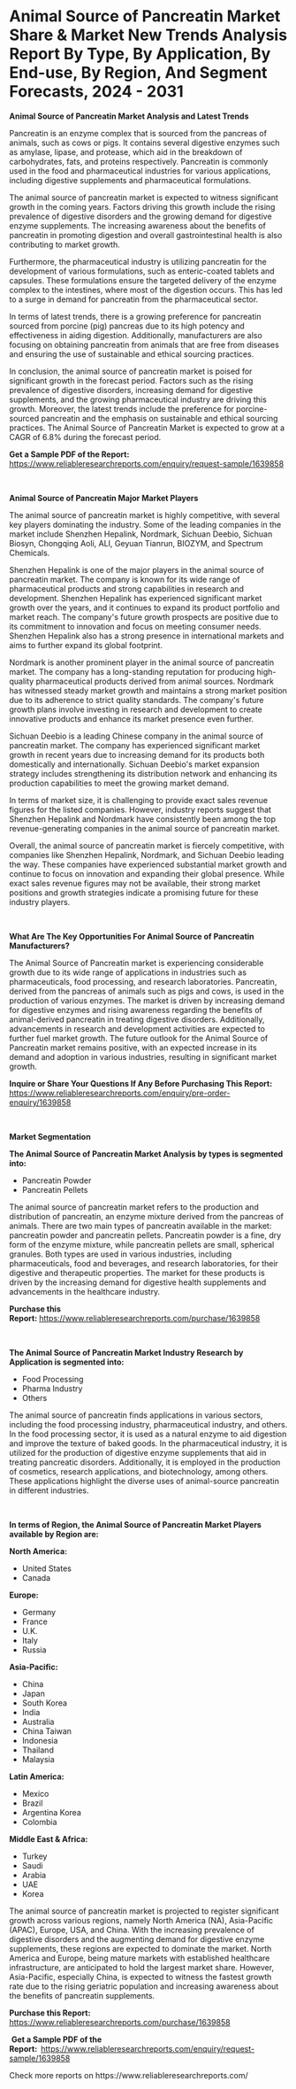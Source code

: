 <p><h1>Animal Source of Pancreatin Market Share & Market New Trends Analysis Report By Type, By Application, By End-use, By Region, And Segment Forecasts, 2024 - 2031</h1></p><p><strong>Animal Source of Pancreatin Market Analysis and Latest Trends</strong></p>
<p><p>Pancreatin is an enzyme complex that is sourced from the pancreas of animals, such as cows or pigs. It contains several digestive enzymes such as amylase, lipase, and protease, which aid in the breakdown of carbohydrates, fats, and proteins respectively. Pancreatin is commonly used in the food and pharmaceutical industries for various applications, including digestive supplements and pharmaceutical formulations.</p><p>The animal source of pancreatin market is expected to witness significant growth in the coming years. Factors driving this growth include the rising prevalence of digestive disorders and the growing demand for digestive enzyme supplements. The increasing awareness about the benefits of pancreatin in promoting digestion and overall gastrointestinal health is also contributing to market growth.</p><p>Furthermore, the pharmaceutical industry is utilizing pancreatin for the development of various formulations, such as enteric-coated tablets and capsules. These formulations ensure the targeted delivery of the enzyme complex to the intestines, where most of the digestion occurs. This has led to a surge in demand for pancreatin from the pharmaceutical sector.</p><p>In terms of latest trends, there is a growing preference for pancreatin sourced from porcine (pig) pancreas due to its high potency and effectiveness in aiding digestion. Additionally, manufacturers are also focusing on obtaining pancreatin from animals that are free from diseases and ensuring the use of sustainable and ethical sourcing practices.</p><p>In conclusion, the animal source of pancreatin market is poised for significant growth in the forecast period. Factors such as the rising prevalence of digestive disorders, increasing demand for digestive supplements, and the growing pharmaceutical industry are driving this growth. Moreover, the latest trends include the preference for porcine-sourced pancreatin and the emphasis on sustainable and ethical sourcing practices. The Animal Source of Pancreatin Market is expected to grow at a CAGR of 6.8% during the forecast period.</p></p>
<p><strong>Get a Sample PDF of the Report:&nbsp;</strong> <a href="https://www.reliableresearchreports.com/enquiry/request-sample/1639858">https://www.reliableresearchreports.com/enquiry/request-sample/1639858</a></p>
<p>&nbsp;</p>
<p><strong>Animal Source of Pancreatin Major Market Players</strong></p>
<p><p>The animal source of pancreatin market is highly competitive, with several key players dominating the industry. Some of the leading companies in the market include Shenzhen Hepalink, Nordmark, Sichuan Deebio, Sichuan Biosyn, Chongqing Aoli, ALI, Geyuan Tianrun, BIOZYM, and Spectrum Chemicals.</p><p>Shenzhen Hepalink is one of the major players in the animal source of pancreatin market. The company is known for its wide range of pharmaceutical products and strong capabilities in research and development. Shenzhen Hepalink has experienced significant market growth over the years, and it continues to expand its product portfolio and market reach. The company's future growth prospects are positive due to its commitment to innovation and focus on meeting consumer needs. Shenzhen Hepalink also has a strong presence in international markets and aims to further expand its global footprint.</p><p>Nordmark is another prominent player in the animal source of pancreatin market. The company has a long-standing reputation for producing high-quality pharmaceutical products derived from animal sources. Nordmark has witnessed steady market growth and maintains a strong market position due to its adherence to strict quality standards. The company's future growth plans involve investing in research and development to create innovative products and enhance its market presence even further.</p><p>Sichuan Deebio is a leading Chinese company in the animal source of pancreatin market. The company has experienced significant market growth in recent years due to increasing demand for its products both domestically and internationally. Sichuan Deebio's market expansion strategy includes strengthening its distribution network and enhancing its production capabilities to meet the growing market demand.</p><p>In terms of market size, it is challenging to provide exact sales revenue figures for the listed companies. However, industry reports suggest that Shenzhen Hepalink and Nordmark have consistently been among the top revenue-generating companies in the animal source of pancreatin market.</p><p>Overall, the animal source of pancreatin market is fiercely competitive, with companies like Shenzhen Hepalink, Nordmark, and Sichuan Deebio leading the way. These companies have experienced substantial market growth and continue to focus on innovation and expanding their global presence. While exact sales revenue figures may not be available, their strong market positions and growth strategies indicate a promising future for these industry players.</p></p>
<p>&nbsp;</p>
<p><strong>What Are The Key Opportunities For Animal Source of Pancreatin Manufacturers?</strong></p>
<p><p>The Animal Source of Pancreatin market is experiencing considerable growth due to its wide range of applications in industries such as pharmaceuticals, food processing, and research laboratories. Pancreatin, derived from the pancreas of animals such as pigs and cows, is used in the production of various enzymes. The market is driven by increasing demand for digestive enzymes and rising awareness regarding the benefits of animal-derived pancreatin in treating digestive disorders. Additionally, advancements in research and development activities are expected to further fuel market growth. The future outlook for the Animal Source of Pancreatin market remains positive, with an expected increase in its demand and adoption in various industries, resulting in significant market growth.</p></p>
<p><strong>Inquire or Share Your Questions If Any Before Purchasing This Report:</strong> <a href="https://www.reliableresearchreports.com/enquiry/pre-order-enquiry/1639858">https://www.reliableresearchreports.com/enquiry/pre-order-enquiry/1639858</a></p>
<p>&nbsp;</p>
<p><strong>Market Segmentation</strong></p>
<p><strong>The Animal Source of Pancreatin Market Analysis by types is segmented into:</strong></p>
<p><ul><li>Pancreatin Powder</li><li>Pancreatin Pellets</li></ul></p>
<p><p>The animal source of pancreatin market refers to the production and distribution of pancreatin, an enzyme mixture derived from the pancreas of animals. There are two main types of pancreatin available in the market: pancreatin powder and pancreatin pellets. Pancreatin powder is a fine, dry form of the enzyme mixture, while pancreatin pellets are small, spherical granules. Both types are used in various industries, including pharmaceuticals, food and beverages, and research laboratories, for their digestive and therapeutic properties. The market for these products is driven by the increasing demand for digestive health supplements and advancements in the healthcare industry.</p></p>
<p><strong>Purchase this Report:&nbsp;</strong><a href="https://www.reliableresearchreports.com/purchase/1639858">https://www.reliableresearchreports.com/purchase/1639858</a></p>
<p>&nbsp;</p>
<p><strong>The Animal Source of Pancreatin Market Industry Research by Application is segmented into:</strong></p>
<p><ul><li>Food Processing</li><li>Pharma Industry</li><li>Others</li></ul></p>
<p><p>The animal source of pancreatin finds applications in various sectors, including the food processing industry, pharmaceutical industry, and others. In the food processing sector, it is used as a natural enzyme to aid digestion and improve the texture of baked goods. In the pharmaceutical industry, it is utilized for the production of digestive enzyme supplements that aid in treating pancreatic disorders. Additionally, it is employed in the production of cosmetics, research applications, and biotechnology, among others. These applications highlight the diverse uses of animal-source pancreatin in different industries.</p></p>
<p>&nbsp;</p>
<p><strong>In terms of Region, the Animal Source of Pancreatin Market Players available by Region are:</strong></p>
<p>
    <p> <strong> North America: </strong>
        <ul>
            <li>United States</li>
            <li>Canada</li>
        </ul>
        </p> 
    <p> <strong> Europe: </strong>
        <ul>
            <li>Germany</li>
            <li>France</li>
            <li>U.K.</li>
            <li>Italy</li>
            <li>Russia</li>
        </ul>
        </p> 
    <p> <strong> Asia-Pacific: </strong>
        <ul>
            <li>China</li>
            <li>Japan</li>
            <li>South Korea</li>
            <li>India</li>
            <li>Australia</li>
            <li>China Taiwan</li>
            <li>Indonesia</li>
            <li>Thailand</li>
            <li>Malaysia</li>
        </ul>
        </p> 
    <p> <strong> Latin America: </strong>
        <ul>
            <li>Mexico</li>
            <li>Brazil</li>
            <li>Argentina Korea</li>
            <li>Colombia</li>
        </ul>
        </p> 
    <p> <strong> Middle East & Africa: </strong>
        <ul>
            <li>Turkey</li>
            <li>Saudi</li>
            <li>Arabia</li>
            <li>UAE</li>
            <li>Korea</li>
        </ul>
    </p>
    </p>
<p><p>The animal source of pancreatin market is projected to register significant growth across various regions, namely North America (NA), Asia-Pacific (APAC), Europe, USA, and China. With the increasing prevalence of digestive disorders and the augmenting demand for digestive enzyme supplements, these regions are expected to dominate the market. North America and Europe, being mature markets with established healthcare infrastructure, are anticipated to hold the largest market share. However, Asia-Pacific, especially China, is expected to witness the fastest growth rate due to the rising geriatric population and increasing awareness about the benefits of pancreatin supplements.</p></p>
<p><strong>Purchase this Report: </strong><a href="https://www.reliableresearchreports.com/purchase/1639858">https://www.reliableresearchreports.com/purchase/1639858</a></p>
<p>&nbsp;<strong>Get a Sample PDF of the Report:&nbsp;&nbsp;</strong><a href="https://www.reliableresearchreports.com/enquiry/request-sample/1639858">https://www.reliableresearchreports.com/enquiry/request-sample/1639858</a></p>
<p><strong></strong></p>
<p>Check more reports on https://www.reliableresearchreports.com/</p>